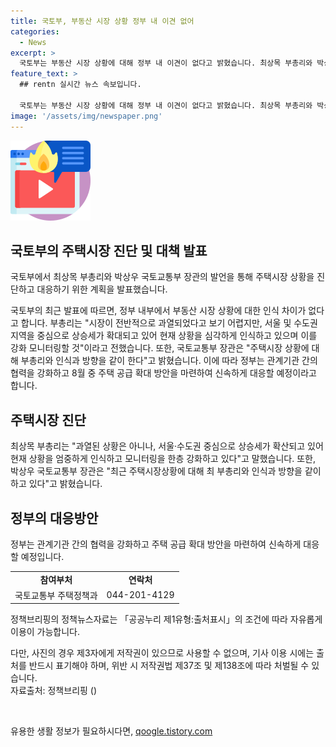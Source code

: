 ```yaml
---
title: 국토부, 부동산 시장 상황 정부 내 이견 없어
categories:
  - News
excerpt: >
  국토부는 부동산 시장 상황에 대해 정부 내 이견이 없다고 밝혔습니다. 최상목 부총리와 박상우 국토부 장관은 시장 전반의 과열 상황은 아니라고 언급하며, 주택시장 상황에 대한 인식과 방향을 공유하고 있다고 전했습니다. 또한, 정부는 주택시장 상황에 대한 공통의 인식을 갖고 8월 중 주택 공급 확대 방안을 마련할 예정이라고 밝혔습니다.
feature_text: >
  ## rentn 실시간 뉴스 속보입니다.

  국토부는 부동산 시장 상황에 대해 정부 내 이견이 없다고 밝혔습니다. 최상목 부총리와 박상우 국토부 장관은 시장 전반의 과열 상황은 아니라고 언급하며, 주택시장 상황에 대한 인식과 방향을 공유하고 있다고 전했습니다. 또한, 정부는 주택시장 상황에 대한 공통의 인식을 갖고 8월 중 주택 공급 확대 방안을 마련할 예정이라고 밝혔습니다.
image: '/assets/img/newspaper.png'
---
```


<p><img src="/assets/img/news.png" alt="rentncar 속보" /></p>

<h2 data-ke-size="size26">국토부의 주택시장 진단 및 대책 발표</h2>

<p>국토부에서 최상목 부총리와 박상우 국토교통부 장관의 발언을 통해 주택시장 상황을 진단하고 대응하기 위한 계획을 발표했습니다.</p>

<p data-ke-size="size16">국토부의 최근 발표에 따르면, 정부 내부에서 부동산 시장 상황에 대한 인식 차이가 없다고 합니다. 부총리는 "시장이 전반적으로 과열되었다고 보기 어렵지만, 서울 및 수도권 지역을 중심으로 상승세가 확대되고 있어 현재 상황을 심각하게 인식하고 있으며 이를 강화 모니터링할 것"이라고 전했습니다. 또한, 국토교통부 장관은 "주택시장 상황에 대해 부총리와 인식과 방향을 같이 한다"고 밝혔습니다. 이에 따라 정부는 관계기관 간의 협력을 강화하고 8월 중 주택 공급 확대 방안을 마련하여 신속하게 대응할 예정이라고 합니다.</p>

<h2 data-ke-size="size26">주택시장 진단</h2>

<p data-ke-size="size16">최상목 부총리는 "과열된 상황은 아니나, 서울·수도권 중심으로 상승세가 확산되고 있어 현재 상황을 엄중하게 인식하고 모니터링을 한층 강화하고 있다"고 말했습니다. 또한, 박상우 국토교통부 장관은 "최근 주택시장상황에 대해 최 부총리와 인식과 방향을 같이 하고 있다"고 밝혔습니다.</p>

<h2 data-ke-size="size26">정부의 대응방안</h2>

<p data-ke-size="size16">정부는 관계기관 간의 협력을 강화하고 주택 공급 확대 방안을 마련하여 신속하게 대응할 예정입니다.</p>

<table>
    <tbody>
        <tr>
            <td style="text-align: center; height: 17px;"><b>참여부처</b></td>
            <td style="text-align: center; height: 17px;"><b>연락처</b></td>
        </tr>
        <tr>
            <td style="text-align: center; height: 17px;">국토교통부 주택정책과</td>
            <td style="text-align: center; height: 17px;">044-201-4129</td>
        </tr>
    </tbody>
</table>

<p data-ke-size="size16">정책브리핑의 정책뉴스자료는 「공공누리 제1유형:출처표시」의 조건에 따라 자유롭게 이용이 가능합니다.</p>

<p data-ke-size="size16">다만, 사진의 경우 제3자에게 저작권이 있으므로 사용할 수 없으며, 기사 이용 시에는 출처를 반드시 표기해야 하며, 위반 시 저작권법 제37조 및 제138조에 따라 처벌될 수 있습니다. <br>자료출처: 정책브리핑 ()</p>

<p data-ke-size="size16">&nbsp;</p>
유용한 생활 정보가 필요하시다면, <a href="https://qoogle.tistory.com" rel="dofollow">qoogle.tistory.com</a>


